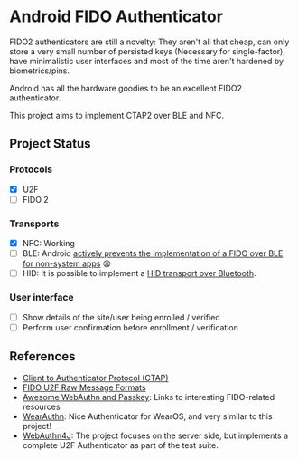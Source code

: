 Android FIDO Authenticator
===========================

FIDO2 authenticators are still a novelty: They aren't all that cheap, can only store a very small number of persisted keys (Necessary for single-factor), have minimalistic user interfaces and most of the time aren't hardened by biometrics/pins.

Android has all the hardware goodies to be an excellent FIDO2 authenticator.

This project aims to implement CTAP2 over BLE and NFC.

Project Status
--------------

### Protocols
- [x] U2F
- [ ] FIDO 2

### Transports
- [x] NFC: Working
- [ ] BLE: Android [actively prevents the implementation of a FIDO over BLE for non-system apps](https://android.googlesource.com/platform/packages/apps/Bluetooth/+/6f7f9bbf46acaaf266537256da4d0345909ea1c4/src/com/android/bluetooth/gatt/GattService.java#3217) 😫
- [ ] HID: It is possible to implement a [HID transport over Bluetooth](https://developer.android.com/reference/android/bluetooth/BluetoothHidDevice).

### User interface
- [ ] Show details of the site/user being enrolled / verified
- [ ] Perform user confirmation before enrollment / verification

References
----------
- [Client to Authenticator Protocol (CTAP)](https://fidoalliance.org/specs/fido-v2.1-ps-20210615/fido-client-to-authenticator-protocol-v2.1-ps-20210615.html)
- [FIDO U2F Raw Message Formats](https://fidoalliance.org/specs/fido-u2f-v1.2-ps-20170411/fido-u2f-raw-message-formats-v1.2-ps-20170411.html)
- [Awesome WebAuthn and Passkey](https://github.com/herrjemand/awesome-webauthn): Links to interesting FIDO-related resources
- [WearAuthn](https://github.com/fmeum/WearAuthn): Nice Authenticator for WearOS, and very similar to this project!
- [WebAuthn4J](https://github.com/webauthn4j/webauthn4j): The project focuses on the server side, but implements a complete U2F Authenticator as part of the test suite. 
